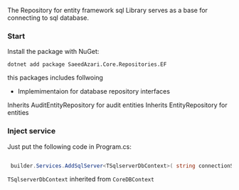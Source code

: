 ﻿The  Repository for entity framework sql Library serves as a base for connecting to sql database.

### Start
Install the package with NuGet:
```
dotnet add package SaeedAzari.Core.Repositories.EF
```

this packages includes follwoing 

- Implemimentaion for database repository interfaces

Inherits AuditEntityRepository for audit entities
Inherits EntityRepository for entities

### Inject service
Just put the following code in Program.cs:

```cs

 builder.Services.AddSqlServer<TSqlserverDbContext>( string connectionString)

```


`TSqlserverDbContext` inherited from `CoreDBContext`